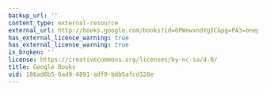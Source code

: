```yaml
---
backup_url: ''
content_type: external-resource
external_url: http://books.google.com/books?id=6PWewxndYgIC&pg=PA3=onepage
has_external_licence_warning: true
has_external_license_warning: true
is_broken: ''
license: https://creativecommons.org/licenses/by-nc-sa/4.0/
title: Google Books
uid: 186ad0b5-6ad9-4891-adf9-bdb5afcd328e
---
```

